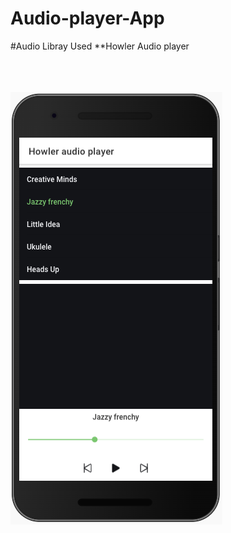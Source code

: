 # Audio-player-App

#Audio Libray Used
 **Howler Audio player

<br/>
<br/>
<br/>

<img src="./src/assets/images/screen.png">

